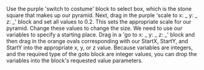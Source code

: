 Use the purple 'switch to costume' block to select box, which is the stone square that makes up our pyramid. Next, drag in the purple 'scale to x: _ y: _ z: _' block and set all values to 0.2. This sets the appropriate scale for our pyramid. Change these values to change the size. We need to use our variables to specify a starting place. Drag in a 'go to x: _ y: _ z: _' block and then drag in the orange ovals corresponding with our StartX, StartY, and StartY into the appropriate x, y, or z value. Because variables are integers, and the required type of the goto block are integer values, you can drop the variables into the block's requested value parameters.
